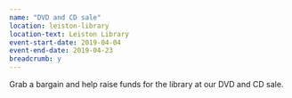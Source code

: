 ```yaml
---
name: "DVD and CD sale"
location: leiston-library
location-text: Leiston Library
event-start-date: 2019-04-04
event-end-date: 2019-04-23
breadcrumb: y
---
```


Grab a bargain and help raise funds for the library at our DVD and CD sale.
